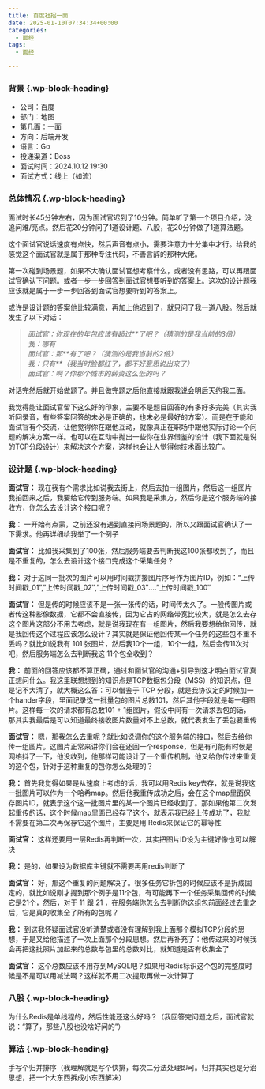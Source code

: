 ```yaml
---
title: 百度社招一面
date: 2025-01-10T07:34:34+00:00
categories:
  - 面经
tags:
  - 面经

---
```


### <span class="ez-toc-section" id="%E8%83%8C%E6%99%AF"></span>背景<span class="ez-toc-section-end"></span> {.wp-block-heading}

  * 公司：百度
  * 部门：地图
  * 第几面：一面
  * 方向：后端开发
  * 语言：Go
  * 投递渠道：Boss
  * 面试时间：2024.10.12 19:30
  * 面试方式：线上（如流）

### <span class="ez-toc-section" id="%E6%80%BB%E4%BD%93%E6%83%85%E5%86%B5"></span>总体情况<span class="ez-toc-section-end"></span> {.wp-block-heading}

面试时长45分钟左右，因为面试官迟到了10分钟。简单听了第一个项目介绍，没追问难/亮点。然后花20分钟问了1道设计题、八股，花20分钟做了1道算法题。

这个面试官说话速度有点快，然后声音有点小，需要注意力十分集中才行。给我的感觉这个面试官就是属于那种专注代码，不善言辞的那种大佬。

第一次碰到场景题，如果不大确认面试官想考察什么，或者没有思路，可以再跟面试官确认下问题。或者一步一步回答到面试官想要听到的答案上。这次的设计题我应该就是属于一步一步回答到面试官想要听到的答案上。

或许是设计题的答案他比较满意，再加上他迟到了，就只问了我一道八股。然后就发生了以下对话：

<blockquote class="wp-block-quote">
  <p>
    <em>面试官：你现在的年包应该有超过**了吧？（猜测的是我当前的3倍）</em><br /><em>我：哪有</em><br /><em>面试官：那**有了吧？（猜测的是我当前的2倍）</em><br /><em>我：只有**（我当时脸都红了，都不好意思说出来了）</em><br /><em>面试官：啊？你那个城市的薪资这么低的吗？</em>
  </p>
</blockquote>

对话完然后就开始做题了。并且做完题之后他直接就跟我说会明后天约我二面。

我觉得能让面试官留下这么好的印象，主要不是题目回答的有多好多完美（其实我听回录音，有些答案回答的未必是正确的，也未必是最好的方案）。而是在于能和面试官有个交流，让他觉得你在跟他互动，就像真正在职场中跟他实际讨论一个问题的解决方案一样。也可以在互动中抛出一些你在业界借鉴的设计（我下面就是说的TCP分段设计）来解决这个方案，这样也会让人觉得你技术面比较广。

### <span class="ez-toc-section" id="%E8%AE%BE%E8%AE%A1%E9%A2%98"></span>设计题<span class="ez-toc-section-end"></span> {.wp-block-heading}

**面试官：** 现在我有个需求比如说我去街上，然后去拍一组图片，然后这一组图片我拍回来之后，我要给它传到服务端。如果我是采集方，然后你是这个服务端的接收方，你怎么去设计这个接口呢？

**我：** 一开始有点蒙，之前还没有遇到直接问场景题的，所以又跟面试官确认了一下需求。他再详细给我举了一个例子

**面试官：** 比如我采集到了100张，然后服务端要去判断我这100张都收到了，而且是不重复的，怎么去设计这个接口完成这个采集任务？

**我：** 对于这同一批次的图片可以用时间戳拼接图片序号作为图片ID，例如：“上传时间戳\_01”,&#8221;上传时间戳\_02&#8243;,&#8221;上传时间戳\_03&#8243;&#8230;.&#8221;上传时间戳\_100&#8243;

**面试官：** 但是传的时候应该不是一张一张传的话，时间传太久了。一般传图片或者传这种影像数据，它都不会直接传，因为它占的网络带宽比较大，就是怎么去存这个图片这部分不用去考虑，就是说我现在有一组图片，然后我要想给你回传，就是我回传这个过程应该怎么设计？其实就是保证他回传某一个任务的这些包不重不丢吗？就比如说我有 101 张图片，然后我10个一组，10个一组，然后会传11次对吧，然后服务端怎么去判断我这 11个包全收到？

**我：** 前面的回答应该都不算正确，通过和面试官的沟通+引导到这才明白面试官真正想问什么。我这里联想想到的知识点是TCP数据包分段（MSS）的知识点，但是记不大清了，就大概这么答：可以借鉴于 TCP 分段，就是我协议定的时候加一个hander字段，里面记录这一批量包的图片总数101，然后其他字段就是每一组图片。这样每一次的请求都有总数101 + 1组图片，假设中间有一次请求丢包的话，那其实我最后是可以知道最终接收图片数量对不上总数，就代表发生了丢包要重传

**面试官：** 嗯，那我怎么去重呢？就比如说调你的这个服务端的接口，然后去给你传一组图片。这图片正常来讲你们会在还回一个response，但是有可能有时候是网络抖了一下，他没收到，他那样可能设计了一个重传机制，他又给你传过来重复的这个包，针对于这种重复的包你怎么处理的？

**我：** 首先我觉得如果是从速度上考虑的话，我可以用Redis key去存，就是说我这一批图片可以作为一个哈希map。然后他我重传成功之后，会在这个map里面保存图片ID，就表示这个这一批图片里的某一个图片已经收到了。那如果他第二次发起重传的话，这个时候map里面已经存了这个，就表示我已经上传成功了，我就不需要在第二次再保存它这个图片，主要是用 Redis来保证它的幂等性

**面试官：** 这样还要用一层Redis再判断一次，其实把图片ID设为主键好像也可以解决

**我：** 是的，如果设为数据库主键就不需要再用redis判断了

**面试官：** 好，那这个重复的问题解决了。很多任务它拆包的时候应该不是拆成固定的，就比如说刚才提到那个例子是11个包，有可能再下一个任务采集回传的时候它是21个，然后，对于 11 跟 21 ，在服务端你怎么去判断你这组包前面经过去重之后，它是真的收集全了所有的包呢？

**我：** 到这我怀疑面试官没听清楚或者没有理解到我上面那个模拟TCP分段的思想，于是又给他描述了一次上面那个分段思想。然后再补充了：他传过来的时候我会再把这批照片加起来的总数与包里的总数对比，就知道是否有收集全了

**面试官：** 这个总数应该不用存到MySQL吧？如果用Redis标识这个包的完整度时候是不是可以用减法啊？这样就不用二次提取再做一次计算了

### <span class="ez-toc-section" id="%E5%85%AB%E8%82%A1"></span>八股<span class="ez-toc-section-end"></span> {.wp-block-heading}

为什么Redis是单线程的，然后性能还这么好吗？（我回答完问题之后，面试官就说：“算了，那些八股也没啥好问的”）

### <span class="ez-toc-section" id="%E7%AE%97%E6%B3%95"></span>算法<span class="ez-toc-section-end"></span> {.wp-block-heading}

手写个归并排序（我理解就是写个快排，每次二分法处理即可。归并其实也是分治思想，把一个大东西拆成小东西解决）